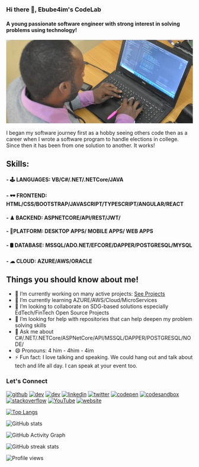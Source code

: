 ### Hi there 👋, Ebube4im's CodeLab
#### A young passionate software engineer with strong interest in solving problems using technology!
![A young passionate software engineer with strong interest in solving problems using technology!](https://raw.githubusercontent.com/ebube4im/Ebube4im/master/Ebube4imDev.jpg)

I began my software journey first as a hobby seeing others code then as a career when I wrote a software program to handle elections in college. Since then it has been from one solution to another. It works!

## Skills: 
#### - 🕹 LANGUAGES: VB/C#/.NET/.NETCore/JAVA 
#### - 🕶 FRONTEND: HTML/CSS/BOOTSTRAP/JAVASCRIPT/TYPESCRIPT/ANGULAR/REACT
#### - ♟ BACKEND: ASPNETCORE/API/REST/JWT/
#### - 🧱PLATFORM: DESKTOP APPS/ MOBILE APPS/ WEB APPS
#### - 🛢 DATABASE: MSSQL/ADO.NET/EFCORE/DAPPER/POSTGRESQL/MYSQL
#### - ☁ CLOUD: AZURE/AWS/ORACLE


## Things you should know about me!

- 🔭 I’m currently working on many active projects: [See Projects](https://github.com/ebube4im) 
- 🌱 I’m currently learning AZURE/AWS/Cloud/MicroServices 
- 👯 I’m looking to collaborate on SDG-based solutions especially EdTech/FinTech Open Source Projects 
- 🤔 I’m looking for help with repositories that can help deepen my problem solving skills 
- 💬 Ask me about C#/.NET/.NETCore/ASPNetCore/API/MSSQL/DAPPER/POSTGRESQL/NODE/ 
- 😄 Pronouns: 4 him - 4him - 4im 
- ⚡ Fun fact: I love talking and speaking. We could hang out and talk about tech and life all day. I can speak at your event too.  

### Let's Connect
[<img src='https://cdn.jsdelivr.net/npm/simple-icons@3.0.1/icons/github.svg' alt='github' height='40'>](https://github.com/ebube4im)  [<img src='https://cdn.jsdelivr.net/npm/simple-icons@3.0.1/icons/dev-dot-to.svg' alt='dev' height='40'>](https://dev.to/ebube4im)  [<img src='https://cdn.jsdelivr.net/npm/simple-icons@3.0.1/icons/hashnode.svg' alt='dev' height='40'>](ebube4im.hashnode.dev)  [<img src='https://cdn.jsdelivr.net/npm/simple-icons@3.0.1/icons/linkedin.svg' alt='linkedin' height='40'>](https://www.linkedin.com/in/ebube4im/)  [<img src='https://cdn.jsdelivr.net/npm/simple-icons@3.0.1/icons/twitter.svg' alt='twitter' height='40'>](https://twitter.com/ebube4im)  [<img src='https://cdn.jsdelivr.net/npm/simple-icons@3.0.1/icons/codepen.svg' alt='codepen' height='40'>](https://codepen.io/ebube4im)  [<img src='https://cdn.jsdelivr.net/npm/simple-icons@3.0.1/icons/codesandbox.svg' alt='codesandbox' height='40'>](https://codesandbox.io/u/ebube4im)  [<img src='https://cdn.jsdelivr.net/npm/simple-icons@3.0.1/icons/stackoverflow.svg' alt='stackoverflow' height='40'>](https://stackoverflow.com/users/ebube4im)  [<img src='https://cdn.jsdelivr.net/npm/simple-icons@3.0.1/icons/youtube.svg' alt='YouTube' height='40'>](https://www.youtube.com/channel/ebube4im)  [<img src='https://cdn.jsdelivr.net/npm/simple-icons@3.0.1/icons/icloud.svg' alt='website' height='40'>](ebube4im.com)  

[![Top Langs](https://github-readme-stats.vercel.app/api/top-langs/?username=ebube4im)](https://github.com/anuraghazra/github-readme-stats)

![GitHub stats](https://github-readme-stats.vercel.app/api?username=ebube4im&show_icons=true&count_private=true)  

![GitHub Activity Graph](https://activity-graph.herokuapp.com/graph?username=ebube4im)  



![GitHub streak stats](https://streak-stats.demolab.com/?user=ebube4im)  

![Profile views](https://gpvc.arturio.dev/ebube4im)  
